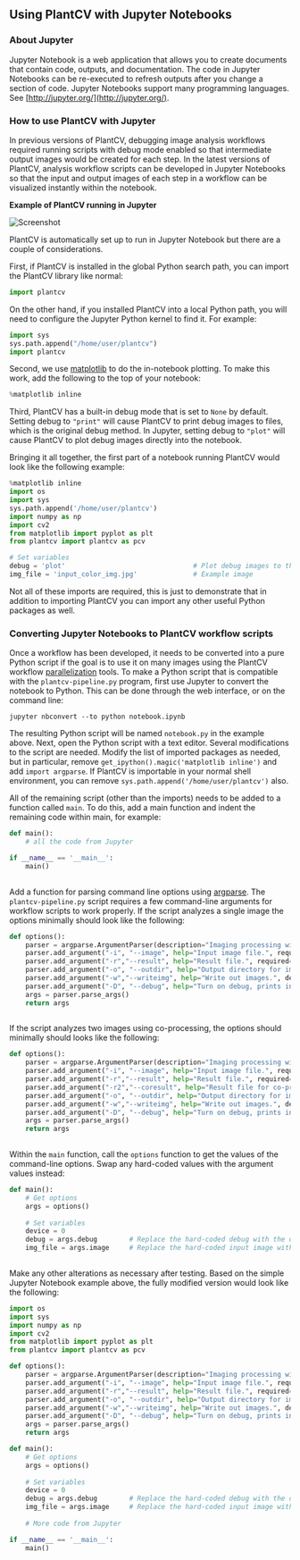 ## Using PlantCV with Jupyter Notebooks

### About Jupyter

Jupyter Notebook is a web application that allows you to create
documents that contain code, outputs, and documentation. The code
in Jupyter Notebooks can be re-executed to refresh outputs after you
change a section of code. Jupyter Notebooks support many programming
languages. See [http://jupyter.org/](http://jupyter.org/).

### How to use PlantCV with Jupyter

In previous versions of PlantCV, debugging image analysis workflows
required running scripts with debug mode enabled so that intermediate
output images would be created for each step. In the latest versions
of PlantCV, analysis workflow scripts can be developed in Jupyter
Notebooks so that the input and output images of each step in a workflow
can be visualized instantly within the notebook.

**Example of PlantCV running in Jupyter**

![Screenshot](img/documentation_images/jupyter/jupyter_screenshot.jpg)

PlantCV is automatically set up to run in Jupyter Notebook but there
are a couple of considerations.

First, if PlantCV is installed in the global Python search path, you can
import the PlantCV library like normal:

```python
import plantcv
```

On the other hand, if you installed PlantCV into a local Python path,
you will need to configure the Jupyter Python kernel to find it. For
example:

```python
import sys
sys.path.append("/home/user/plantcv")
import plantcv
```

Second, we use [matplotlib](http://matplotlib.org/) to do the
in-notebook plotting. To make this work, add the following to the top
of your notebook:

```python
%matplotlib inline
```

Third, PlantCV has a built-in debug mode that is set to `None` by 
default. Setting debug to `"print"` will cause PlantCV to print debug
images to files, which is the original debug method. In Jupyter, setting
debug to `"plot"` will cause PlantCV to plot debug images directly into
the notebook.

Bringing it all together, the first part of a notebook running PlantCV
would look like the following example:

```python
%matplotlib inline
import os
import sys
sys.path.append('/home/user/plantcv')
import numpy as np
import cv2
from matplotlib import pyplot as plt
from plantcv import plantcv as pcv

# Set variables
debug = 'plot'                                # Plot debug images to the notebook
img_file = 'input_color_img.jpg'              # Example image

```

Not all of these imports are required, this is just to demonstrate that
in addition to importing PlantCV you can import any other useful Python
packages as well.

### Converting Jupyter Notebooks to PlantCV workflow scripts

Once a workflow has been developed, it needs to be converted into a pure
Python script if the goal is to use it on many images using the PlantCV
workflow [parallelization](pipeline_parallel.md) tools. To make a
Python script that is compatible with the `plantcv-pipeline.py` program,
first use Jupyter to convert the notebook to Python. This can be done
through the web interface, or on the command line:

```
jupyter nbconvert --to python notebook.ipynb
```

The resulting Python script will be named `notebook.py` in the example
above. Next, open the Python script with a text editor. Several
modifications to the script are needed. Modify the list of imported
packages as needed, but in particular, remove
`get_ipython().magic('matplotlib inline')` and add `import argparse`.
If PlantCV is importable in your normal shell environment, you can
remove `sys.path.append('/home/user/plantcv')` also.

All of the remaining script (other than the imports) needs to be added
to a function called `main`. To do this, add a main function and indent
the remaining code within main, for example:

```python
def main():
    # all the code from Jupyter

if __name__ == '__main__':
    main()
    
```

Add a function for parsing command line options using [argparse](https://docs.python.org/2.7/library/argparse.html).
The `plantcv-pipeline.py` script requires a few command-line arguments for
workflow scripts to work properly. If the script analyzes a single image
the options minimally should look like the following:

```python
def options():
    parser = argparse.ArgumentParser(description="Imaging processing with PlantCV.")
    parser.add_argument("-i", "--image", help="Input image file.", required=True)
    parser.add_argument("-r","--result", help="Result file.", required= True )
    parser.add_argument("-o", "--outdir", help="Output directory for image files.", required=False)
    parser.add_argument("-w","--writeimg", help="Write out images.", default=False, action="store_true")
    parser.add_argument("-D", "--debug", help="Turn on debug, prints intermediate images.")
    args = parser.parse_args()
    return args
    
```

If the script analyzes two images using co-processing, the options
should minimally should looks like the following:

```python
def options():
    parser = argparse.ArgumentParser(description="Imaging processing with opencv")
    parser.add_argument("-i", "--image", help="Input image file.", required=True)
    parser.add_argument("-r","--result", help="Result file.", required=True )
    parser.add_argument("-r2","--coresult", help="Result file for co-processed image.", required=True )
    parser.add_argument("-o", "--outdir", help="Output directory for image files.", required=False)
    parser.add_argument("-w","--writeimg", help="Write out images.", default=False, action="store_true")
    parser.add_argument("-D", "--debug", help="Turn on debug, prints intermediate images.")
    args = parser.parse_args()
    return args
    
```

Within the `main` function, call the `options` function to get the
values of the command-line options. Swap any hard-coded values with
the argument values instead:

```python
def main():
    # Get options
    args = options()
    
    # Set variables
    device = 0
    debug = args.debug        # Replace the hard-coded debug with the debug flag
    img_file = args.image     # Replace the hard-coded input image with image flag
    
```

Make any other alterations as necessary after testing. Based on the
simple Jupyter Notebook example above, the fully modified version would
look like the following:

```python
import os
import sys
import numpy as np
import cv2
from matplotlib import pyplot as plt
from plantcv import plantcv as pcv

def options():
    parser = argparse.ArgumentParser(description="Imaging processing with PlantCV.")
    parser.add_argument("-i", "--image", help="Input image file.", required=True)
    parser.add_argument("-r","--result", help="Result file.", required= True )
    parser.add_argument("-o", "--outdir", help="Output directory for image files.", required=False)
    parser.add_argument("-w","--writeimg", help="Write out images.", default=False, action="store_true")
    parser.add_argument("-D", "--debug", help="Turn on debug, prints intermediate images.")
    args = parser.parse_args()
    return args

def main():
    # Get options
    args = options()
    
    # Set variables
    device = 0
    debug = args.debug        # Replace the hard-coded debug with the debug flag
    img_file = args.image     # Replace the hard-coded input image with image flag
    
    # More code from Jupyter

if __name__ == '__main__':
    main()
    
```
